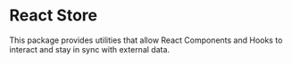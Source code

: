 # React Store

This package provides utilities that allow React Components and Hooks to interact and stay in sync with external data.
